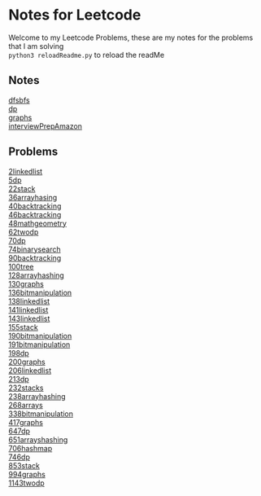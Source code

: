 # Notes for Leetcode
Welcome to my Leetcode Problems, these are my notes for the problems that I am solving<br>
`python3 reloadReadme.py` to reload the readMe

## Notes
[dfsbfs](./notes/dfsbfs.md)<br>
[dp](./notes/dp.md)<br>
[graphs](./notes/graphs.md)<br>
[interviewPrepAmazon](./notes/interviewPrepAmazon.md)<br>

## Problems
[2linkedlist](./problems/2linkedlist.md)<br>
[5dp](./problems/5dp.md)<br>
[22stack](./problems/22stack.md)<br>
[36arrayhasing](./problems/36arrayhasing.md)<br>
[40backtracking](./problems/40backtracking.md)<br>
[46backtracking](./problems/46backtracking.md)<br>
[48mathgeometry](./problems/48mathgeometry.md)<br>
[62twodp](./problems/62twodp.md)<br>
[70dp](./problems/70dp.md)<br>
[74binarysearch](./problems/74binarysearch.md)<br>
[90backtracking](./problems/90backtracking.md)<br>
[100tree](./problems/100tree.md)<br>
[128arrayhashing](./problems/128arrayhashing.md)<br>
[130graphs](./problems/130graphs.md)<br>
[136bitmanipulation](./problems/136bitmanipulation.md)<br>
[138linkedlist](./problems/138linkedlist.md)<br>
[141linkedlist](./problems/141linkedlist.md)<br>
[143linkedlist](./problems/143linkedlist.md)<br>
[155stack](./problems/155stack.md)<br>
[190bitmanipulation](./problems/190bitmanipulation.md)<br>
[191bitmanipulation](./problems/191bitmanipulation.md)<br>
[198dp](./problems/198dp.md)<br>
[200graphs](./problems/200graphs.md)<br>
[206linkedlist](./problems/206linkedlist.md)<br>
[213dp](./problems/213dp.md)<br>
[232stacks](./problems/232stacks.md)<br>
[238arrayhashing](./problems/238arrayhashing.md)<br>
[268arrays](./problems/268arrays.md)<br>
[338bitmanipulation](./problems/338bitmanipulation.md)<br>
[417graphs](./problems/417graphs.md)<br>
[647dp](./problems/647dp.md)<br>
[651arrayshashing](./problems/651arrayshashing.md)<br>
[706hashmap](./problems/706hashmap.md)<br>
[746dp](./problems/746dp.md)<br>
[853stack](./problems/853stack.md)<br>
[994graphs](./problems/994graphs.md)<br>
[1143twodp](./problems/1143twodp.md)<br>
